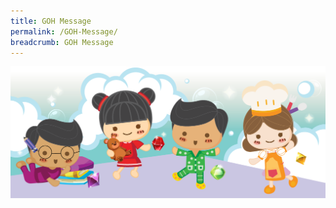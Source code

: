 ```yaml
---
title: GOH Message
permalink: /GOH-Message/
breadcrumb: GOH Message
---
```

![alt text - Poster](/images/footerBanner.png)

